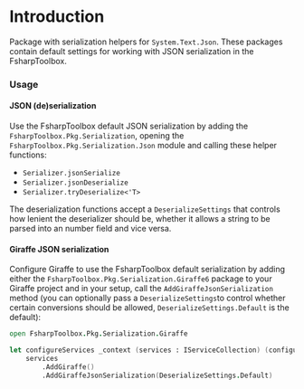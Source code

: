 # Introduction 
Package with serialization helpers for `System.Text.Json`. These packages
contain default settings for working with JSON serialization in the FsharpToolbox.

### Usage

#### JSON (de)serialization

Use the FsharpToolbox default JSON serialization by adding the `FsharpToolbox.Pkg.Serialization`,
opening the `FsharpToolbox.Pkg.Serialization.Json`
module and calling these helper functions:

 - `Serializer.jsonSerialize`
 - `Serializer.jsonDeserialize`
 - `Serializer.tryDeserialize<'T>`

The deserialization functions accept a `DeserializeSettings` that controls
how lenient the deserializer should be, whether it allows a string to be parsed
into an number field and vice versa.

#### Giraffe JSON serialization

Configure Giraffe to use the FsharpToolbox default serialization by adding either the
`FsharpToolbox.Pkg.Serialization.Giraffe6` package to
your Giraffe project and in your setup, call the `AddGiraffeJsonSerialization` method
(you can optionally pass a `DeserializeSettings`to control whether certain conversions
should be allowed, `DeserializeSettings.Default` is the default):

```fsharp
open FsharpToolbox.Pkg.Serialization.Giraffe

let configureServices _context (services : IServiceCollection) (configuration : IConfiguration) =
    services
        .AddGiraffe()
        .AddGiraffeJsonSerialization(DeserializeSettings.Default)
```
